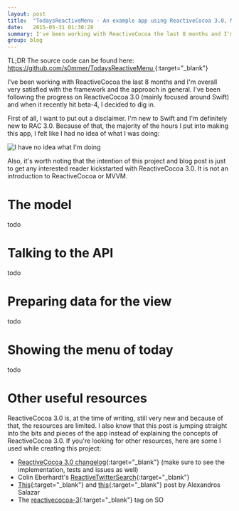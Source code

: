 ```yaml
---
layout: post
title:  "TodaysReactiveMenu - An example app using ReactiveCocoa 3.0, MVVM and Swift"
date:   2015-05-31 01:30:28
summary: I've been working with ReactiveCocoa the last 8 months and I'm overall very satisfied with the framework and the approach in general. I've been following the progress on ReactiveCocoa 3.0 (mainly focused around Swift) and when it recently hit beta-4, I decided to dig in.
group: blog
---
```


TL;DR The source code can be found here: [https://github.com/s0mmer/TodaysReactiveMenu ](https://github.com/s0mmer/TodaysReactiveMenu){:target="_blank"}

I've been working with ReactiveCocoa the last 8 months and I'm overall very satisfied with the framework and the approach in general. I've been following the progress on ReactiveCocoa 3.0 (mainly focused around Swift) and when it recently hit beta-4, I decided to dig in.

First of all, I want to put out a disclaimer. I'm new to Swift and I'm definitely new to RAC 3.0. Because of that, the majority of the hours I put into making this app, I felt like I had no idea of what I was doing:

![I have no idea what I'm doing](/assets/posts/1432669225790.gif)

Also, it's worth noting that the intention of this project and blog post is just to get any interested reader kickstarted with ReactiveCocoa 3.0. It is not an introduction to ReactiveCocoa or MVVM.

# The model
todo

# Talking to the API
todo

# Preparing data for the view
todo

# Showing the menu of today
todo

# Other useful resources
ReactiveCocoa 3.0 is, at the time of writing, still very new and because of that, the resources are limited. I also know that this post is jumping straight into the bits and pieces of the app instead of explaining the concepts of ReactiveCocoa 3.0. If you're looking for other resources, here are some I used while creating this project:

- [ReactiveCocoa 3.0 changelog](https://github.com/ReactiveCocoa/ReactiveCocoa/blob/swift-development/CHANGELOG.md){:target="_blank"} (make sure to see the implementation, tests and issues as well)
- Colin Eberhardt's [ReactiveTwitterSearch](https://github.com/ColinEberhardt/ReactiveTwitterSearch){:target="_blank"}
- [This](http://nomothetis.svbtle.com/an-introduction-to-reactivecocoa){:target="_blank"} and [this](http://nomothetis.svbtle.com/reactivecocoa-ii-reacting-to-signals){:target="_blank"} post by Alexandros Salazar
- The [reactivecocoa-3](http://stackoverflow.com/questions/tagged/reactive-cocoa-3){:target="_blank"} tag on SO